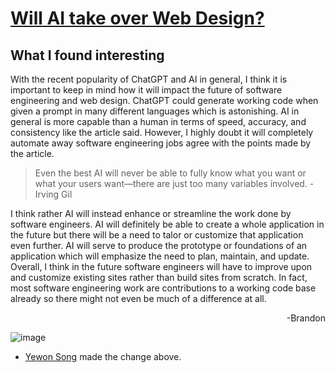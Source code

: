 # [Will AI take over Web Design?](https://www.linkedin.com/pulse/ai-take-over-web-design-irving-gil/)

## What I found interesting

With the recent popularity of ChatGPT and AI in general, I think it is important to keep in mind how it will impact the future of software engineering and web design. ChatGPT could generate working code when given a prompt in many different languages which is astonishing. AI in general is more capable than a human in terms of speed, accuracy, and consistency like the article said. However, I highly doubt it will completely automate away software engineering jobs agree with the points made by the article.

> Even the best AI will never be able to fully know what you want or what your users want—there are just too many variables involved. -Irving Gil

I think rather AI will instead enhance or streamline the work done by software engineers. AI will definitely be able to create a whole application in the future but there will be a need to talor or customize that application even further. AI will serve to produce the prototype or foundations of an application which will emphasize the need to plan, maintain, and update. Overall, I think in the future software engineers will have to improve upon and customize existing sites rather than build sites from scratch. In fact, most software engineering work are contributions to a working code base already so there might not even be much of a difference at all.
<div style="text-align: right">-Brandon</div>

![image](https://imageio.forbes.com/specials-images/imageserve/628b8de7a18d8436b8782e88/Artificial-intelligence-robot-control-futuristic-data-screen/960x0.jpg?format=jpg&width=960)
* [Yewon Song](https://github.com/agiledev-students-spring-2023/git-workflow-practice-sywu430.git) made the change above.
